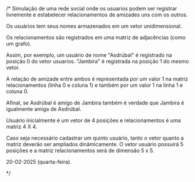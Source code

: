/*
   Simulação de uma rede social onde os usuarios podem ser registrar
   livremente e estabelecer relacionamentos de amizades uns com os 
   outros.
   
   Os usuários tem seus nomes armazenados em um vetor unidimensional.
   
   Os relacionamentos são registrados em uma matriz de adjacências 
   (como um grafo).
   
   Assim, por exemplo, um usuário de nome "Asdrúbal" é registrado na
   posição 0 do vetor usuarios. "Jambira" é registrada na posição 1 
   do mesmo vetor.
   
   A relação de amizade entre ambos é representada por um valor 1 na
   matriz relacionamentos (linha 0 e coluna 1) e também por um valor
   1 na linha 1 e coluna 0.
   
   Afinal, se Asdrúbal é amigo de Jambira também é verdade que Jambira
   é igualmente amiga de Asdrúbal.
   
   Usuário inicialmente é um vetor de 4 posições e relacionamentos é uma
   matriz 4 X 4.
   
   Caso seja necessário cadastrar um quinto usuário, tanto o vetor quanto 
   a matriz deverão ser ampliados dinâmicamente. O vetor usuário possuirá
   5 posições e a matriz relacionamentos será de dimensão 5 x 5.
   
   20-02-2025 (quarta-feira).
   
*/
